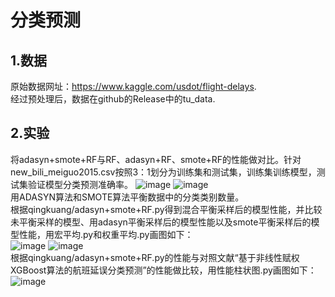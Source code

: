# 分类预测
## 1.数据
原始数据网址：https://www.kaggle.com/usdot/flight-delays.  
经过预处理后，数据在github的Release中的tu_data.
## 2.实验
将adasyn+smote+RF与RF、adasyn+RF、smote+RF的性能做对比。针对new_bili_meiguo2015.csv按照3：1划分为训练集和测试集，训练集训练模型，测试集验证模型分类预测准确率。
![image](https://user-images.githubusercontent.com/75230726/226902478-e5db7798-19c2-4fad-8d5b-22496fd8dbf8.png)
![image](https://user-images.githubusercontent.com/75230726/226902685-eace6204-94a9-4e2f-a156-ede2549b855c.png)  
用ADASYN算法和SMOTE算法平衡数据中的分类类别数量。  
根据qingkuang/adasyn+smote+RF.py得到混合平衡采样后的模型性能，并比较未平衡采样的模型、用adasyn平衡采样后的模型性能以及smote平衡采样后的模型性能，用宏平均.py和权重平均.py画图如下：  
![image](https://user-images.githubusercontent.com/75230726/226902847-212acf49-3348-414e-b178-026cb107d07d.png)
![image](https://user-images.githubusercontent.com/75230726/226902896-00150145-02d3-498d-874f-690cbb35ecb5.png)  
根据qingkuang/adasyn+smote+RF.py的性能与对照文献“基于非线性赋权XGBoost算法的航班延误分类预测”的性能做比较，用性能柱状图.py画图如下：  
![image](https://user-images.githubusercontent.com/75230726/226903310-ef8efd1a-f69e-4dd0-92a9-402d7d5eee71.png)  






